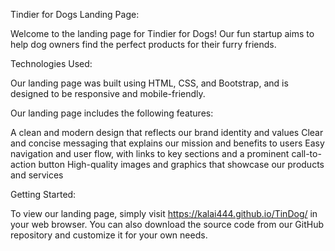 Tindier for Dogs Landing Page:

Welcome to the landing page for Tindier for Dogs! Our fun startup aims to help dog owners find the perfect products for their furry friends.

Technologies Used:

Our landing page was built using HTML, CSS, and Bootstrap, and is designed to be responsive and mobile-friendly.


Our landing page includes the following features:

A clean and modern design that reflects our brand identity and values
Clear and concise messaging that explains our mission and benefits to users
Easy navigation and user flow, with links to key sections and a prominent call-to-action button
High-quality images and graphics that showcase our products and services

Getting Started:

To view our landing page, simply visit https://kalai444.github.io/TinDog/ in your web browser. You can also download the source code from our GitHub repository and customize it for your own needs.
